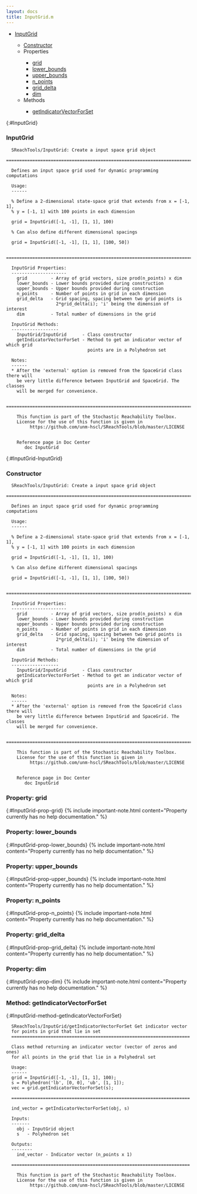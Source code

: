 ```yaml
---
layout: docs
title: InputGrid.m
---
```


<ul class="doc-list">
    <li class="doc-list"><a href="#InputGrid">InputGrid</a></li>
    <ul class="doc-list">
        <li><a href="#InputGrid-InputGrid">Constructor</a></li>
        <li>Properties</li>
        <ul class="doc-list">
            <li class="doc-list"><a href="#InputGrid-prop-grid">grid</a></li>
            <li class="doc-list"><a href="#InputGrid-prop-lower_bounds">lower_bounds</a></li>
            <li class="doc-list"><a href="#InputGrid-prop-upper_bounds">upper_bounds</a></li>
            <li class="doc-list"><a href="#InputGrid-prop-n_points">n_points</a></li>
            <li class="doc-list"><a href="#InputGrid-prop-grid_delta">grid_delta</a></li>
            <li class="doc-list"><a href="#InputGrid-prop-dim">dim</a></li>
        </ul>
        <li>Methods</li>
        <ul class="doc-list">
            <li class="doc-list"><a href="#InputGrid-method-getIndicatorVectorForSet">getIndicatorVectorForSet</a></li>
        </ul>
    </ul>
</ul>

{:#InputGrid}
### InputGrid
```
  SReachTools/InputGrid: Create a input space grid object
  ============================================================================
 
  Defines an input space grid used for dynamic programming computations
 
  Usage:
  ------
 
  % Define a 2-dimensional state-space grid that extends from x = [-1, 1],
  % y = [-1, 1] with 100 points in each dimension
 
  grid = InputGrid([-1, -1], [1, 1], 100)
 
  % Can also define different dimensional spacings
 
  grid = InputGrid([-1, -1], [1, 1], [100, 50])
    
  ============================================================================
 
  InputGrid Properties:
  ---------------------
    grid         - Array of grid vectors, size prod(n_points) x dim
    lower_bounds - Lower bounds provided during construction
    upper_bounds - Upper bounds provided during construction
    n_points     - Number of points in grid in each dimension
    grid_delta   - Grid spacing, spacing between two grid points is 
                   2*grid_delta(i); 'i' being the dimension of interest
    dim          - Total number of dimensions in the grid
  
  InputGrid Methods:
  ------------------
    InputGrid/InputGrid      - Class constructor
    getIndicatorVectorForSet - Method to get an indicator vector of which grid 
                               points are in a Polyhedron set
 
  Notes:
  ------
  * After the 'external' option is removed from the SpaceGrid class there will
    be very little difference between InputGrid and SpaceGrid. The classes
    will be merged for convenience.
  
  ============================================================================
 
    This function is part of the Stochastic Reachability Toolbox.
    License for the use of this function is given in
         https://github.com/unm-hscl/SReachTools/blob/master/LICENSE
  

    Reference page in Doc Center
       doc InputGrid

```

{:#InputGrid-InputGrid}
### Constructor
```
  SReachTools/InputGrid: Create a input space grid object
  ============================================================================
 
  Defines an input space grid used for dynamic programming computations
 
  Usage:
  ------
 
  % Define a 2-dimensional state-space grid that extends from x = [-1, 1],
  % y = [-1, 1] with 100 points in each dimension
 
  grid = InputGrid([-1, -1], [1, 1], 100)
 
  % Can also define different dimensional spacings
 
  grid = InputGrid([-1, -1], [1, 1], [100, 50])
    
  ============================================================================
 
  InputGrid Properties:
  ---------------------
    grid         - Array of grid vectors, size prod(n_points) x dim
    lower_bounds - Lower bounds provided during construction
    upper_bounds - Upper bounds provided during construction
    n_points     - Number of points in grid in each dimension
    grid_delta   - Grid spacing, spacing between two grid points is 
                   2*grid_delta(i); 'i' being the dimension of interest
    dim          - Total number of dimensions in the grid
  
  InputGrid Methods:
  ------------------
    InputGrid/InputGrid      - Class constructor
    getIndicatorVectorForSet - Method to get an indicator vector of which grid 
                               points are in a Polyhedron set
 
  Notes:
  ------
  * After the 'external' option is removed from the SpaceGrid class there will
    be very little difference between InputGrid and SpaceGrid. The classes
    will be merged for convenience.
  
  ============================================================================
 
    This function is part of the Stochastic Reachability Toolbox.
    License for the use of this function is given in
         https://github.com/unm-hscl/SReachTools/blob/master/LICENSE
  

    Reference page in Doc Center
       doc InputGrid

```

### Property: grid
{:#InputGrid-prop-grid}
{% include important-note.html content="Property currently has no help documentation." %}

### Property: lower_bounds
{:#InputGrid-prop-lower_bounds}
{% include important-note.html content="Property currently has no help documentation." %}

### Property: upper_bounds
{:#InputGrid-prop-upper_bounds}
{% include important-note.html content="Property currently has no help documentation." %}

### Property: n_points
{:#InputGrid-prop-n_points}
{% include important-note.html content="Property currently has no help documentation." %}

### Property: grid_delta
{:#InputGrid-prop-grid_delta}
{% include important-note.html content="Property currently has no help documentation." %}

### Property: dim
{:#InputGrid-prop-dim}
{% include important-note.html content="Property currently has no help documentation." %}

### Method: getIndicatorVectorForSet
{:#InputGrid-method-getIndicatorVectorForSet}
```
  SReachTools/InputGrid/getIndicatorVectorForSet Get indicator vector
  for points in grid that lie in set 
  ====================================================================
 
  Class method returning an indicator vector (vector of zeros and ones)
  for all points in the grid that lie in a Polyhedral set
 
  Usage:
  ------
  grid = InputGrid([-1, -1], [1, 1], 100);
  s = Polyhedron('lb', [0, 0], 'ub', [1, 1]);
  vec = grid.getIndicatorVectorForSet(s);
  
  ====================================================================
 
  ind_vector = getIndicatorVectorForSet(obj, s)       
  
  Inputs:
  -------
    obj - InputGrid object
    s   - Polyhedron set
  
  Outputs:
  --------
    ind_vector - Indicator vector (n_points x 1)
  
  ====================================================================
 
    This function is part of the Stochastic Reachability Toolbox.
    License for the use of this function is given in
         https://github.com/unm-hscl/SReachTools/blob/master/LICENSE
  
```

